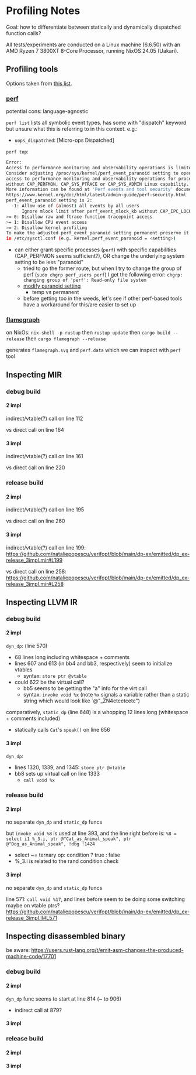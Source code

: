 # Profiling Notes

Goal: how to differentiate between statically and
dynamically dispatched function calls?

All tests/experiments are conducted on a Linux machine (6.6.50) with an AMD Ryzen 7 
3800XT 8-Core Processor, running NixOS 24.05 (Uakari).

## Profiling tools

Options taken from [this
list](https://nnethercote.github.io/perf-book/profiling.html).

### [perf](https://perfwiki.github.io/main/)

potential cons: language-agnostic

`perf list` lists all symbolic event types. has some with "dispatch" keyword but
unsure what this is referring to in this context. e.g.: 
- `uops_dispatched`: [Micro-ops Dispatched]

`perf top`:

```sh
Error: 
Access to performance monitoring and observability operations is limited.
Consider adjusting /proc/sys/kernel/perf_event_paranoid setting to open
access to performance monitoring and observability operations for processes
without CAP_PERFMON, CAP_SYS_PTRACE or CAP_SYS_ADMIN Linux capability.
More information can be found at 'Perf events and tool security' document:
https://www.kernel.org/doc/html/latest/admin-guide/perf-security.html
perf_event_paranoid setting is 2:
  -1: Allow use of (almost) all events by all users
      Ignore mlock limit after perf_event_mlock_kb without CAP_IPC_LOCK
>= 0: Disallow raw and ftrace function tracepoint access
>= 1: Disallow CPU event access
>= 2: Disallow kernel profiling
To make the adjusted perf_event_paranoid setting permanent preserve it
in /etc/sysctl.conf (e.g. kernel.perf_event_paranoid = <setting>)
```

- can either grant specific processes (`perf`) with specific capabilities
  (CAP_PERFMON seems sufficient?), OR change the underlying system setting to be
  less "paranoid"
    - tried to go the former route, but when I try to change the group of perf
      (`sudo chgrp perf_users perf`) I get the following error: 
      `chgrp: changing group of 'perf': Read-only file system`
    - [modify paranoid
      setting](https://discourse.nixos.org/t/how-do-i-set-perf-event-paranoid/15869)
        - temp vs permanent
    - before getting too in the weeds, let's see if other perf-based tools have
      a workaround for this/are easier to set up

### [flamegraph](https://github.com/flamegraph-rs/flamegraph)

on NixOs: `nix-shell -p rustup` then `rustup update` then `cargo build
--release` then `cargo flamegraph --release`

generates `flamegraph.svg` and `perf.data` which we can inspect with `perf` tool

## Inspecting MIR

### debug build

#### 2 impl

indirect/vtable(?) call on line 112

vs direct call on line 164

#### 3 impl

indirect/vtable(?) call on line 161

vs direct call on line 220

### release build

#### 2 impl

indirect/vtable(?) call on line 195

vs direct call on line 260

#### 3 impl

indirect/vtable(?) call on line 199: https://github.com/nataliepopescu/verifopt/blob/main/dp-ex/emitted/dp_ex-release_3impl.mir#L199

vs direct call on line 258: https://github.com/nataliepopescu/verifopt/blob/main/dp-ex/emitted/dp_ex-release_3impl.mir#L258

## Inspecting LLVM IR

### debug build

#### 2 impl

`dyn_dp`: (line 570)
- 68 lines long including whitespace + comments
- lines 607 and 613 (in bb4 and bb3, respectively) seem to initialize vtables
    - syntax: `store ptr @vtable`
- could 622 be the virtual call?
    - bb5 seems to be getting the "a" info for the virt call
    - syntax: `invoke void %x` (note `%x` signals a variable rather than a
      static string which would look like `@"_ZN4etcetcetc")

comparatively, `static_dp` (line 648) is a whopping 12 lines long (whitespace +
comments included)
- statically calls `Cat`'s `speak()` on line 656

#### 3 impl

`dyn_dp`:
- lines 1320, 1339, and 1345: `store ptr @vtable`
- bb8 sets up virtual call on line 1333
    - `call void %x`

### release build

#### 2 impl

no separate `dyn_dp` and `static_dp` funcs

but `invoke void %8` is used at line 393, and the line right before is:
`%8 = select i1 %_3.i, ptr @"Cat_as_Animal_speak", ptr @"Dog_as_Animal_speak", !dbg !1424` 
- select ~= ternary op: condition ? true : false
- %_3.i is related to the rand condition check

#### 3 impl

no separate `dyn_dp` and `static_dp` funcs

line 571: `call void %17`, and lines before seem to be doing some switching
maybe on vtable ptrs? https://github.com/nataliepopescu/verifopt/blob/main/dp-ex/emitted/dp_ex-release_3impl.ll#L571

## Inspecting disassembled binary

be aware: https://users.rust-lang.org/t/emit-asm-changes-the-produced-machine-code/17701

### debug build

#### 2 impl

`dyn_dp` func seems to start at line 814 (~ to 906)
- indirect call at 879?

#### 3 impl

### release build

#### 2 impl

#### 3 impl







